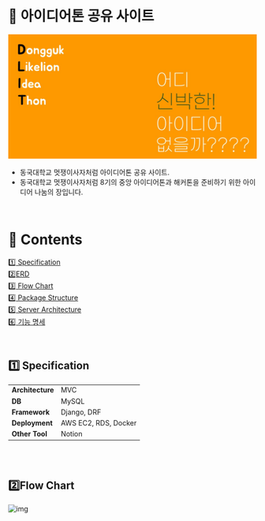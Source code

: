 # 🦁 아이디어톤 공유 사이트 
![img](/DIT/static/img/슬라이드1.JPG)

- 동국대학교 멋쟁이사자처럼 아이디어톤 공유 사이트.
- 동국대학교 멋쟁이사자처럼 8기의 중앙 아이디어톤과 해커톤을 준비하기 위한 아이디어 나눔의 장입니다.
  
<br>

# 📖 Contents
[:one: Specification](#one-specification) <br>
[:two:​ ERD](#two-erd)<br>
[:three:​ Flow Chart](#three-flow-chart)<br>
[:four:​ Package Structure](#four-package-structure)<br>
[:five:​ Server Architecture](#five-server-architecture)<br>
[:six: 기능 명세](#six-기능-명세)<br>

<br>

## ​:one:​ Specification

<table class="tg">
<tbody>
  <tr>
    <td><b>Architecture</b></td>
    <td>MVC</td>
  </tr>
   <tr>
    <td><b>DB</b></td>
    <td>MySQL</td>
  </tr>
   <tr>
    <td><b>Framework</b></td>
    <td>Django, DRF</td>
  </tr>
   <tr>
    <td><b>Deployment</b></td>
    <td>AWS EC2, RDS, Docker</td>
  </tr>
<tr>
    <td><b>Other Tool</b></td>
<td>Notion</td>
</tr>
</tbody>
</table>

<br>

<br>

## :two:​ Flow Chart

![img]()

